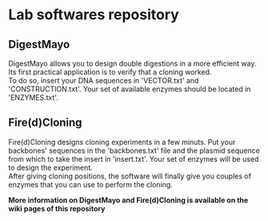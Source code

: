 <h1> Lab softwares repository </h1>

<h2> DigestMayo </h2>
DigestMayo allows you to design double digestions in a more efficient way. Its first practical application is to verify that a cloning worked. <br>
To do so, insert your DNA sequences in 'VECTOR.txt' and 'CONSTRUCTION.txt'. Your set of available enzymes should be located in 'ENZYMES.txt'. <br>

<h2> Fire(d)Cloning</h2>
Fire(d)Cloning designs cloning experiments in a few minuts. Put your backbones' sequences in the 'backbones.txt' file and the plasmid sequence from which to take the insert in 'insert.txt'. Your set of enzymes will be used to design the experiment.<br>
After giving cloning positions, the software will finally give you couples of enzymes that you can use to perform the cloning. <p>


<b> More information on DigestMayo and Fire(d)Cloning is available on the wiki pages of this repository </b>
